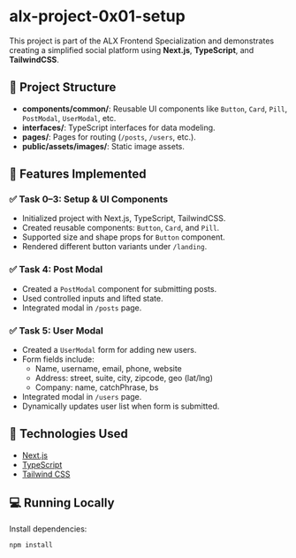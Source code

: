 # alx-project-0x01-setup

This project is part of the ALX Frontend Specialization and demonstrates creating a simplified social platform using **Next.js**, **TypeScript**, and **TailwindCSS**.

## 📁 Project Structure

- **components/common/**: Reusable UI components like `Button`, `Card`, `Pill`, `PostModal`, `UserModal`, etc.
- **interfaces/**: TypeScript interfaces for data modeling.
- **pages/**: Pages for routing (`/posts`, `/users`, etc.).
- **public/assets/images/**: Static image assets.

## 🚀 Features Implemented

### ✅ Task 0–3: Setup & UI Components
- Initialized project with Next.js, TypeScript, TailwindCSS.
- Created reusable components: `Button`, `Card`, and `Pill`.
- Supported size and shape props for `Button` component.
- Rendered different button variants under `/landing`.

### ✅ Task 4: Post Modal
- Created a `PostModal` component for submitting posts.
- Used controlled inputs and lifted state.
- Integrated modal in `/posts` page.

### ✅ Task 5: User Modal
- Created a `UserModal` form for adding new users.
- Form fields include:
  - Name, username, email, phone, website
  - Address: street, suite, city, zipcode, geo (lat/lng)
  - Company: name, catchPhrase, bs
- Integrated modal in `/users` page.
- Dynamically updates user list when form is submitted.

## 🧠 Technologies Used

- [Next.js](https://nextjs.org/)
- [TypeScript](https://www.typescriptlang.org/)
- [Tailwind CSS](https://tailwindcss.com/)

## 💻 Running Locally

Install dependencies:

```bash
npm install
